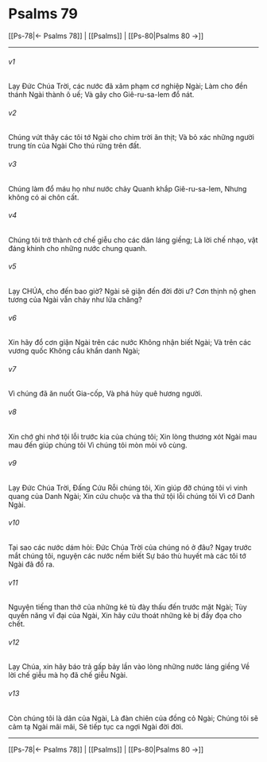 # Psalms 79

[[Ps-78|← Psalms 78]] | [[Psalms]] | [[Ps-80|Psalms 80 →]]
***



###### v1 
Lạy Đức Chúa Trời, các nước đã xâm phạm cơ nghiệp Ngài; Làm cho đền thánh Ngài thành ô uế; Và gây cho Giê-ru-sa-lem đổ nát. 

###### v2 
Chúng vứt thây các tôi tớ Ngài cho chim trời ăn thịt; Và bỏ xác những người trung tín của Ngài Cho thú rừng trên đất. 

###### v3 
Chúng làm đổ máu họ như nước chảy Quanh khắp Giê-ru-sa-lem, Nhưng không có ai chôn cất. 

###### v4 
Chúng tôi trở thành cớ chế giễu cho các dân láng giềng; Là lời chế nhạo, vật đáng khinh cho những nước chung quanh. 

###### v5 
Lạy CHÚA, cho đến bao giờ? Ngài sẽ giận đến đời đời ư? Cơn thịnh nộ ghen tương của Ngài vẫn cháy như lửa chăng? 

###### v6 
Xin hãy đổ cơn giận Ngài trên các nước Không nhận biết Ngài; Và trên các vương quốc Không cầu khẩn danh Ngài; 

###### v7 
Vì chúng đã ăn nuốt Gia-cốp, Và phá hủy quê hương người. 

###### v8 
Xin chớ ghi nhớ tội lỗi trước kia của chúng tôi; Xin lòng thương xót Ngài mau mau đến giúp chúng tôi Vì chúng tôi mòn mỏi vô cùng. 

###### v9 
Lạy Đức Chúa Trời, Đấng Cứu Rỗi chúng tôi, Xin giúp đỡ chúng tôi vì vinh quang của Danh Ngài; Xin cứu chuộc và tha thứ tội lỗi chúng tôi Vì cớ Danh Ngài. 

###### v10 
Tại sao các nước dám hỏi: Đức Chúa Trời của chúng nó ở đâu? Ngay trước mắt chúng tôi, nguyện các nước nếm biết Sự báo thù huyết mà các tôi tớ Ngài đã đổ ra. 

###### v11 
Nguyện tiếng than thở của những kẻ tù đày thấu đến trước mặt Ngài; Tùy quyền năng vĩ đại của Ngài, Xin hãy cứu thoát những kẻ bị đầy đọa cho chết. 

###### v12 
Lạy Chúa, xin hãy báo trả gấp bảy lần vào lòng những nước láng giềng Về lời chế giễu mà họ đã chế giễu Ngài. 

###### v13 
Còn chúng tôi là dân của Ngài, Là đàn chiên của đồng cỏ Ngài; Chúng tôi sẽ cảm tạ Ngài mãi mãi, Sẽ tiếp tục ca ngợi Ngài đời đời.

***
[[Ps-78|← Psalms 78]] | [[Psalms]] | [[Ps-80|Psalms 80 →]]
